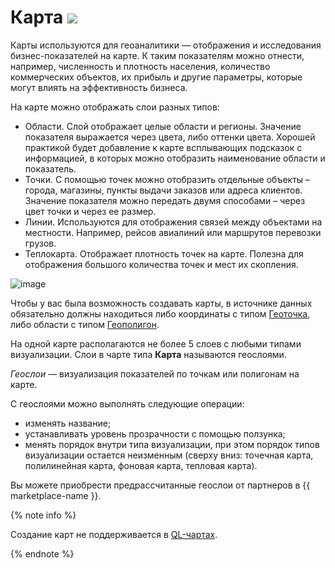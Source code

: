 # Карта ![](../../_assets/datalens/heatmap.svg)

Карты используются для геоаналитики — отображения и исследования бизнес-показателей на карте. К таким показателям можно отнести, например, численность и плотность населения, количество коммерческих объектов, их прибыль и другие параметры, которые могут влиять на эффективность бизнеса.

На карте можно отображать слои разных типов:

* Области. Слой отображает целые области и регионы. Значение показателя выражается через цвета, либо оттенки цвета. Хорошей практикой будет добавление к карте всплывающих подсказок с информацией, в которых можно отобразить наименование области и показатель.
* Точки. С помощью точек можно отобразить отдельные объекты – города, магазины, пункты выдачи заказов или адреса клиентов. Значение показателя можно передать двумя способами – через цвет точки и через ее размер.
* Линии. Используются для отображения связей между объектами на местности. Например, рейсов авиалиний или маршрутов перевозки грузов.
* Теплокарта. Отображает плотность точек на карте. Полезна для отображения большого количества точек и мест их скопления.

![image](../../_assets/datalens/visualization-ref/map/map.png)

Чтобы у вас была возможность создавать карты, в источнике данных обязательно должны находиться либо координаты с типом [Геоточка](../dataset/data-types.md#geopoint), либо области с типом [Геополигон](../dataset/data-types.md#geopolygon).

На одной карте располагаются не более 5 слоев с любыми типами визуализации. Слои в чарте типа **Карта** называются геослоями.

_Геослои_ — визуализация показателей по точкам или полигонам на карте.

С геослоями можно выполнять следующие операции:

* изменять название;
* устанавливать уровень прозрачности с помощью ползунка;
* менять порядок внутри типа визуализации, при этом порядок типов визуализации остается неизменным (сверху вниз: точечная карта, полилинейная карта, фоновая карта, тепловая карта).


Вы можете приобрести предрассчитанные геослои от партнеров в {{ marketplace-name }}.


{% note info %}

Создание карт не поддерживается в [QL-чартах](../concepts/chart/index.md#sql-charts).

{% endnote %}
